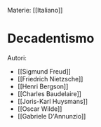 Materie: [[Italiano]]

# Decadentismo
Autori:
- [[Sigmund Freud]]
- [[Friedrich Nietzsche]]
- [[Henri Bergson]]
- [[Charles Baudelaire]]
- [[Joris-Karl Huysmans]]
- [[Oscar Wilde]]
- [[Gabriele D'Annunzio]]